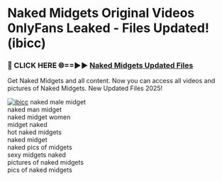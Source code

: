 # Naked Midgets Original Videos 0nlyFans Leaked - Files Updated! (ibicc)

<h3>🔴 CLICK HERE 🌐==►► <a href="https://tinyurl.com/up5wt9bj" rel="nofollow">Naked Midgets Updated Files</a></h3>

Get Naked Midgets and all content. Now you can access all videos and pictures of Naked Midgets. New Updated Files 2025!

[![ibicc](https://i.imgur.com/ABiUzMV.gif)](https://tinyurl.com/up5wt9bj)
naked male midget<br>
naked man midget<br>
naked midget women<br>
midget naked<br>
hot naked midgets<br>
naked midget<br>
naked pics of midgets<br>
sexy midgets naked<br>
pictures of naked midgets<br>
pics of naked midgets